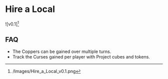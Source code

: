 # Hire a Local

![v0.1][^1]

## FAQ

- The Coppers can be gained over multiple turns.
- Track the Curses gained per player with Project cubes and tokens.

[^1]: /Images/Hire_a_Local_v0.1.png
